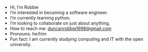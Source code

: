 -  Hi, I’m Robbie 
-  I’m interested in becoming a software engineer.
-  I’m currently learning python.
-  I’m looking to collaborate on just about anything.
-  How to reach me: duncanrobbie1998@gmail.com
-  Pronouns: he/him
-  Fun fact: I am currently studying computing and IT with the open university.

